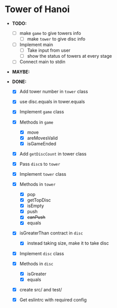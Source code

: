# Tower of Hanoi

- **TODO:**

  - [ ] make `game` to give towers info 
    - [ ] make `tower` to give disc info
  - [ ] Implement main
    - [ ] Take input from user
    - [ ] show the status of towers at every stage
  - [ ] Connect main to stdin

- **MAYBE:**


- **DONE:**
  - [x] Add tower number in `tower` class
  - [x] use disc.equals in tower.equals
  - [x] Implement `game` class
  - [x] Methods in `game`
    - [x] move
    - [x] areMovesValid
    - [x] isGameEnded
  - [x] Add `getDiscCount` in tower class
  - [x] Pass `disc`s to `tower`
  - [x] Implement `tower` class
  - [x] Methods in `tower`
    - [x] pop
    - [x] getTopDisc
    - [x] isEmpty
    - [x] push
    - [x] ~~canPush~~
    - [x] equals
  - [x] isGreaterThan contract in `disc`
    - [x] instead taking size, make it to take disc
  - [x] Implement `disc` class
  - [x] Methods in `disc`
    - [x] isGreater
    - [x] equals
  - [x] create src/ and test/
  - [x] Get eslintrc with required config

